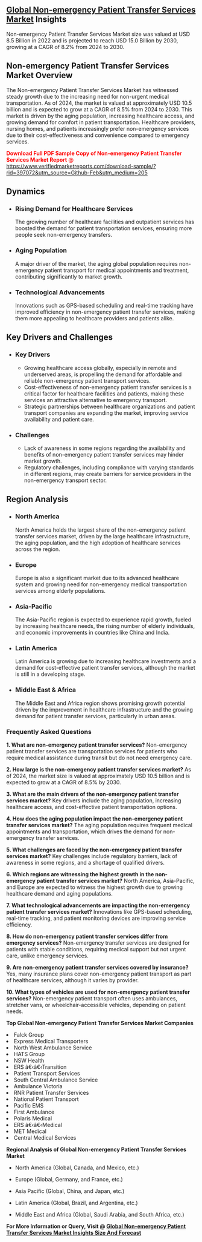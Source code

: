 <h2><a href="https://www.verifiedmarketreports.com/download-sample/?rid=397072&amp;utm_source=Github&amp;utm_medium=205" target="_blank">Global Non-emergency Patient Transfer Services Market</a> Insights</h2><p>Non-emergency Patient Transfer Services Market size was valued at USD 8.5 Billion in 2022 and is projected to reach USD 15.0 Billion by 2030, growing at a CAGR of 8.2% from 2024 to 2030.</p><p> <h2>Non-emergency Patient Transfer Services Market Overview</h2> <p>The Non-emergency Patient Transfer Services Market has witnessed steady growth due to the increasing need for non-urgent medical transportation. As of 2024, the market is valued at approximately USD 10.5 billion and is expected to grow at a CAGR of 8.5% from 2024 to 2030. This market is driven by the aging population, increasing healthcare access, and growing demand for comfort in patient transportation. Healthcare providers, nursing homes, and patients increasingly prefer non-emergency services due to their cost-effectiveness and convenience compared to emergency services.</p> <p><p><span class=""><span style="color: #ff0000;"><strong>Download Full PDF Sample Copy of Non-emergency Patient Transfer Services Market Report</strong> @ </span><a href="https://www.verifiedmarketreports.com/download-sample/?rid=397072&amp;utm_source=Github-Feb&amp;utm_medium=205" target="_blank">https://www.verifiedmarketreports.com/download-sample/?rid=397072&amp;utm_source=Github-Feb&amp;utm_medium=205</a></span></p></p> <h2>Dynamics</h2> <ul> <li><h3>Rising Demand for Healthcare Services</h3> The growing number of healthcare facilities and outpatient services has boosted the demand for patient transportation services, ensuring more people seek non-emergency transfers.</li> <li><h3>Aging Population</h3> A major driver of the market, the aging global population requires non-emergency patient transport for medical appointments and treatment, contributing significantly to market growth.</li> <li><h3>Technological Advancements</h3> Innovations such as GPS-based scheduling and real-time tracking have improved efficiency in non-emergency patient transfer services, making them more appealing to healthcare providers and patients alike.</li> </ul> <h2>Key Drivers and Challenges</h2> <ul> <li><h3>Key Drivers</h3> <ul> <li>Growing healthcare access globally, especially in remote and underserved areas, is propelling the demand for affordable and reliable non-emergency patient transport services.</li> <li>Cost-effectiveness of non-emergency patient transfer services is a critical factor for healthcare facilities and patients, making these services an attractive alternative to emergency transport.</li> <li>Strategic partnerships between healthcare organizations and patient transport companies are expanding the market, improving service availability and patient care.</li> </ul> </li> <li><h3>Challenges</h3> <ul> <li>Lack of awareness in some regions regarding the availability and benefits of non-emergency patient transfer services may hinder market growth.</li> <li>Regulatory challenges, including compliance with varying standards in different regions, may create barriers for service providers in the non-emergency transport sector.</li> </ul> </li> </ul> <h2>Region Analysis</h2> <ul> <li><h3>North America</h3> North America holds the largest share of the non-emergency patient transfer services market, driven by the large healthcare infrastructure, the aging population, and the high adoption of healthcare services across the region.</li> <li><h3>Europe</h3> Europe is also a significant market due to its advanced healthcare system and growing need for non-emergency medical transportation services among elderly populations.</li> <li><h3>Asia-Pacific</h3> The Asia-Pacific region is expected to experience rapid growth, fueled by increasing healthcare needs, the rising number of elderly individuals, and economic improvements in countries like China and India.</li> <li><h3>Latin America</h3> Latin America is growing due to increasing healthcare investments and a demand for cost-effective patient transfer services, although the market is still in a developing stage.</li> <li><h3>Middle East & Africa</h3> The Middle East and Africa region shows promising growth potential driven by the improvement in healthcare infrastructure and the growing demand for patient transfer services, particularly in urban areas.</li> </ul> <h3>Frequently Asked Questions</h3> <p><strong>1. What are non-emergency patient transfer services?</strong> Non-emergency patient transfer services are transportation services for patients who require medical assistance during transit but do not need emergency care.</p> <p><strong>2. How large is the non-emergency patient transfer services market?</strong> As of 2024, the market size is valued at approximately USD 10.5 billion and is expected to grow at a CAGR of 8.5% by 2030.</p> <p><strong>3. What are the main drivers of the non-emergency patient transfer services market?</strong> Key drivers include the aging population, increasing healthcare access, and cost-effective patient transportation options.</p> <p><strong>4. How does the aging population impact the non-emergency patient transfer services market?</strong> The aging population requires frequent medical appointments and transportation, which drives the demand for non-emergency transfer services.</p> <p><strong>5. What challenges are faced by the non-emergency patient transfer services market?</strong> Key challenges include regulatory barriers, lack of awareness in some regions, and a shortage of qualified drivers.</p> <p><strong>6. Which regions are witnessing the highest growth in the non-emergency patient transfer services market?</strong> North America, Asia-Pacific, and Europe are expected to witness the highest growth due to growing healthcare demand and aging populations.</p> <p><strong>7. What technological advancements are impacting the non-emergency patient transfer services market?</strong> Innovations like GPS-based scheduling, real-time tracking, and patient monitoring devices are improving service efficiency.</p> <p><strong>8. How do non-emergency patient transfer services differ from emergency services?</strong> Non-emergency transfer services are designed for patients with stable conditions, requiring medical support but not urgent care, unlike emergency services.</p> <p><strong>9. Are non-emergency patient transfer services covered by insurance?</strong> Yes, many insurance plans cover non-emergency patient transport as part of healthcare services, although it varies by provider.</p> <p><strong>10. What types of vehicles are used for non-emergency patient transfer services?</strong> Non-emergency patient transport often uses ambulances, stretcher vans, or wheelchair-accessible vehicles, depending on patient needs.</p> </p><p><strong>Top Global Non-emergency Patient Transfer Services Market Companies</strong></p><div data-test-id=""><p><li>Falck Group</li><li> Express Medical Transporters</li><li> North West Ambulance Service</li><li> HATS Group</li><li> NSW Health</li><li> ERS â€‹â€‹Transition</li><li> Patient Transport Services</li><li> South Central Ambulance Service</li><li> Ambulance Victoria</li><li> RNR Patient Transfer Services</li><li> National Patient Transport</li><li> Pacific EMS</li><li> First Ambulance</li><li> Polaris Medical</li><li> ERS â€‹â€‹Medical</li><li> MET Medical</li><li> Central Medical Services</li></p><div><strong>Regional Analysis of&nbsp;Global Non-emergency Patient Transfer Services Market</strong></div><ul><li dir="ltr"><p dir="ltr">North America&nbsp;(Global, Canada, and Mexico, etc.)</p></li><li dir="ltr"><p dir="ltr">Europe (Global, Germany, and France, etc.)</p></li><li dir="ltr"><p dir="ltr">Asia Pacific&nbsp;(Global, China, and Japan, etc.)</p></li><li dir="ltr"><p dir="ltr">Latin America&nbsp;(Global, Brazil, and Argentina, etc.)</p></li><li dir="ltr">Middle East and Africa&nbsp;(Global, Saudi Arabia, and South Africa, etc.)</li></ul><p><strong>For More Information or Query, Visit @&nbsp;</strong><strong><a href="https://www.verifiedmarketreports.com/product/non-emergency-patient-transfer-services-market/?utm_source=Github&amp;utm_medium=205" target="_blank">Global Non-emergency Patient Transfer Services Market Insights Size And Forecast</a></strong></p></div>
